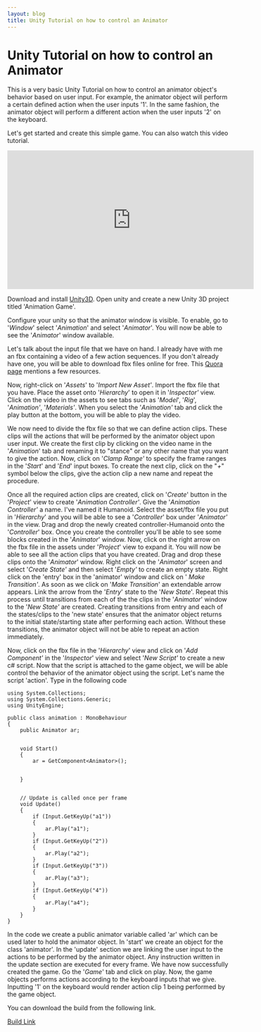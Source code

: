 ```yaml
---
layout: blog
title: Unity Tutorial on how to control an Animator  
---
```


# Unity Tutorial on how to control an Animator  



This is a very basic Unity Tutorial on how to control an animator object&#39;s behavior based on user input. For example, the animator object will perform a certain defined action when the user inputs &#39;1&#39;. In the same fashion, the animator object will perform a different action when the user inputs &#39;2&#39; on the keyboard.

Let&#39;s get started and create this simple game. You can also watch this video tutorial.


<iframe width="560" height="315" src="https://www.youtube.com/embed/_yDVf4bKz6Y" frameborder="0" allow="accelerometer; autoplay; encrypted-media; gyroscope; picture-in-picture" allowfullscreen></iframe>


Download and install [Unity3D](https://unity3d.com/unity). Open unity and create a new Unity 3D project titled &#39;Animation Game&#39;.  

Configure your unity so that the animator window is visible. To enable, go to &#39;_Window_&#39; select &#39;_Animation_&#39; and select &#39;_Animator_&#39;. You will now be able to see the &#39;_Animator_&#39; window available.

Let&#39;s talk about the input file that we have on hand. I already have with me an fbx containing a video of a few action sequences. If you don&#39;t already have one, you will be able to download fbx files online for free. This [Quora page](https://www.quora.com/What-is-the-best-free-database-of-3D-models-I-can-use-in-Unity) mentions a few resources.

Now, right-click on &#39;_Assets_&#39; to &#39;_Import New Asset&#39;_. Import the fbx file that you have. Place the asset onto &#39;_Hierarchy_&#39; to open it in &#39;_Inspector&#39;_ view. Click on the video in the assets to see tabs such as &#39;_Model_&#39;, &#39;_Rig_&#39;, &#39;_Animation&#39;_, &#39;_Materials&#39;_.  When you select the &#39;_Animation&#39;_ tab and click the play button at the bottom, you will be able to play the video.

We now need to divide the fbx file so that we can define action clips. These clips will the actions that will be performed by the animator object upon user input. We create the first clip by clicking on the video name in the &#39;_Animation_&#39; tab and renaming it to &quot;stance&quot; or any other name that you want to give the action. Now, click on &#39;_Clamp Range&#39;_ to specify  the frame ranges in the &#39;_Start_&#39; and &#39;_End_&#39; input boxes. To create the next clip, click on the &quot;_+_&quot; symbol below the clips, give the action clip a new name and repeat the procedure.

Once all the required action clips are created, click on &#39;_Create_&#39; button in the &#39;_Project_&#39; view to create &#39;_Animation Controller&#39;_. Give the &#39;_Animation Controller&#39;_ a name. I&#39;ve named it Humanoid. Select the asset/fbx file you put in &#39;_Hierarchy_&#39; and you will be able to see a &#39;_Controller_&#39; box under &#39;_Animator&#39;_ in the view. Drag and drop the newly created controller-Humanoid onto the &#39;_Controller_&#39; box. Once you create the controller you&#39;ll be able to see some blocks created in the &#39;_Animator_&#39; window. Now, click on the right arrow on the fbx file in the assets under &#39;_Project_&#39; view to expand it. You will now be able to see all the action clips that you have created. Drag and drop these clips onto the &#39;_Animator_&#39; window. Right click on the &#39;_Animator_&#39; screen and select &#39;_Create State&#39;_ and then select &#39;_Empty&#39;_ to create an empty state. Right click on the &#39;entry&#39; box in the &#39;animator&#39; window and click on &#39; _Make Transition&#39;_.  As soon as we click on &#39;_Make Transition_&#39; an extendable arrow appears. Link the arrow from the &#39;_Entry_&#39; state to the &#39;_New State_&#39;. Repeat this process until transitions from  each of the the clips in the &#39;_Animator_&#39; window  to the &#39;_New State&#39;_ are created. Creating transitions from entry and each of the states/clips to the &#39;new state&#39; ensures that the animator object returns to the initial state/starting state after performing each action. Without these transitions, the animator object will not be able to repeat an action immediately.

Now, click on the fbx file in the &#39;_Hierarchy_&#39; view and click on &#39;_Add Component&#39;_ in the &#39;_Inspector_&#39; view and select &#39;_New Script&#39;_ to create a new c# script. Now that the script is attached to the game object, we will be able control the behavior of the animator object using the script. Let&#39;s name the script &#39;action&#39;. Type in the following code

```
using System.Collections;
using System.Collections.Generic;
using UnityEngine;

public class animation : MonoBehaviour
{
    public Animator ar;


    void Start()
    {
        ar = GetComponent<Animator>();


    }


    // Update is called once per frame
    void Update()
    {
        if (Input.GetKeyUp("a1"))
        {
            ar.Play("a1");
        }
        if (Input.GetKeyUp("2"))
        {
            ar.Play("a2");
        }
        if (Input.GetKeyUp("3"))
        {
            ar.Play("a3");
        }
        if (Input.GetKeyUp("4"))
        {
            ar.Play("a4");
        }
    }
}
```

In the code we create a public animator variable called &#39;ar&#39; which can be used later to hold the animator object. In &#39;start&#39; we create an object for the class &#39;animator&#39;. In the &#39;update&#39; section we are linking the user input to the actions to be performed by the animator object. Any instruction written in the update section are executed for every frame. We have now successfully created the game. Go the &#39;_Game_&#39; tab and click on play. Now, the game objects performs actions according to the keyboard inputs that we give. Inputting &#39;1&#39; on the keyboard would render action clip 1 being performed by the game object.


You can download the build from the following link. 

[Build Link](https://drive.google.com/drive/folders/1K-wgbRSq1-ugXS3X6cZ6VNCiAcjM7DUu) 
